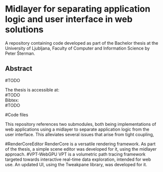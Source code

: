 # Midlayer for separating application logic and user interface in web solutions

A repository containing code developed as part of the Bachelor thesis at the University of Ljubljana, Faculty of Computer and Information Science by Peter Šterman.

## Abstract
#TODO

The thesis is accessible at:  
#TODO  
Bibtex:  
#TODO  

#Code files

This repository references two submodules, both being implementations of web applications using a midlayer to separate application logic from the user interface. This alleviates several issues that arise from tight coupling, 

#RenderCoreEditor
RenderCore is a versatile rendering framework. As part of the thesis, a simple scene editor was developed for it, using the midlayer approach.
#VPT-WebGPU
VPT is a volumetric path tracing framework targeted towards interactive real-time data exploration, intended for web use. An updated UI, using the Tweakpane library, was developed for it.
